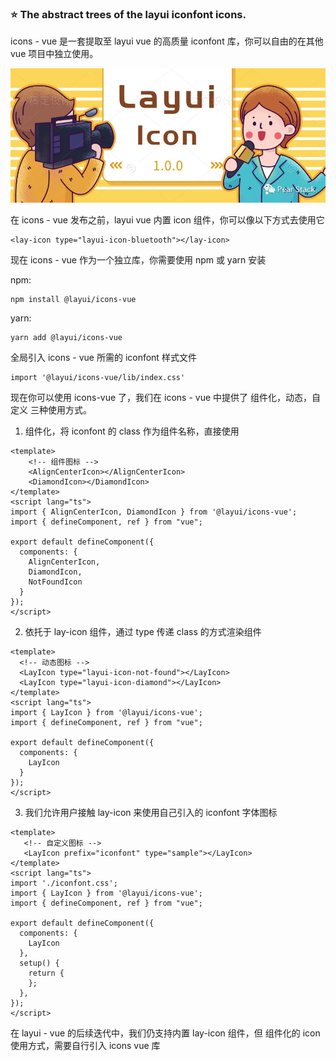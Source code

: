 ### ⭐ The abstract trees of the layui iconfont icons.

icons - vue 是一套提取至 layui vue 的高质量 iconfont 库，你可以自由的在其他 vue 项目中独立使用。


![输入图片说明](image.png)


在 icons - vue 发布之前，layui vue 内置 icon 组件，你可以像以下方式去使用它


```
<lay-icon type="layui-icon-bluetooth"></lay-icon>
```

现在 icons - vue 作为一个独立库，你需要使用 npm 或 yarn 安装

npm:

```
npm install @layui/icons-vue
```

yarn:

```
yarn add @layui/icons-vue
```


全局引入 icons - vue 所需的 iconfont 样式文件

```
import '@layui/icons-vue/lib/index.css'
```

现在你可以使用 icons-vue 了，我们在 icons - vue 中提供了 组件化，动态，自定义 三种使用方式。


1. 组件化，将 iconfont 的 class 作为组件名称，直接使用

```
<template>
    <!-- 组件图标 -->
    <AlignCenterIcon></AlignCenterIcon>
    <DiamondIcon></DiamondIcon>
</template>
<script lang="ts">
import { AlignCenterIcon, DiamondIcon } from '@layui/icons-vue';
import { defineComponent, ref } from "vue";

export default defineComponent({
  components: {
    AlignCenterIcon,
    DiamondIcon,
    NotFoundIcon
  }
});
</script>
```

2. 依托于 lay-icon 组件，通过 type 传递 class 的方式渲染组件

```
<template>
  <!-- 动态图标 -->
  <LayIcon type="layui-icon-not-found"></LayIcon>
  <LayIcon type="layui-icon-diamond"></LayIcon>
</template>
<script lang="ts">
import { LayIcon } from '@layui/icons-vue';
import { defineComponent, ref } from "vue";

export default defineComponent({
  components: {
    LayIcon
  }
});
</script>
```

3. 我们允许用户接触 lay-icon 来使用自己引入的 iconfont 字体图标

```
<template>
   <!-- 自定义图标 -->
   <LayIcon prefix="iconfont" type="sample"></LayIcon>
</template>
<script lang="ts">
import './iconfont.css';
import { LayIcon } from '@layui/icons-vue';
import { defineComponent, ref } from "vue";

export default defineComponent({
  components: {
    LayIcon
  },
  setup() {
    return {
    };
  },
});
</script>
```

在 layui - vue 的后续迭代中，我们仍支持内置 lay-icon 组件，但 组件化的 icon 使用方式，需要自行引入 icons vue 库
